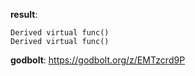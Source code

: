 **result**:
```
Derived virtual func()
Derived virtual func()
```
**godbolt**: https://godbolt.org/z/EMTzcrd9P